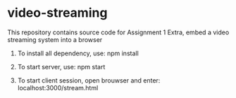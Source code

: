 # video-streaming
This repository contains source code for Assignment 1 Extra, embed a video streaming system into a browser


1. To install all dependency, use:
npm install

2. To start server, use:
npm start

3. To start client session, open brouwser and enter:
localhost:3000/stream.html